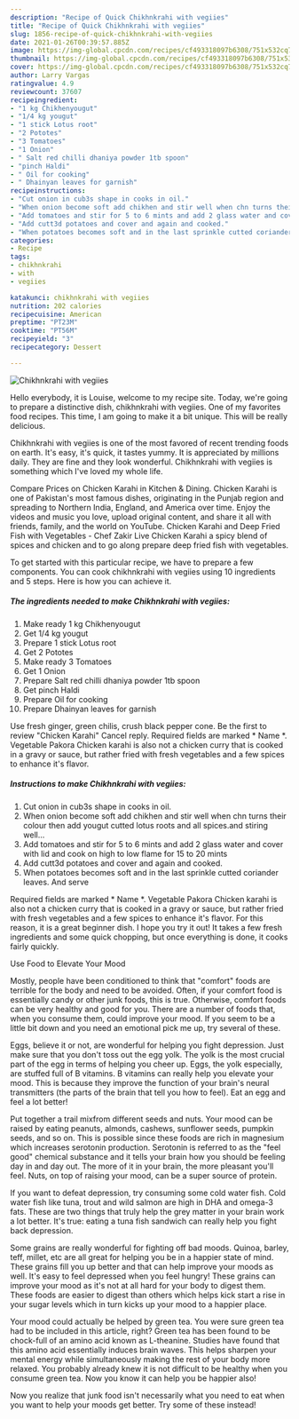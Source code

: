 ```yaml
---
description: "Recipe of Quick Chikhnkrahi with vegiies"
title: "Recipe of Quick Chikhnkrahi with vegiies"
slug: 1856-recipe-of-quick-chikhnkrahi-with-vegiies
date: 2021-01-26T00:39:57.885Z
image: https://img-global.cpcdn.com/recipes/cf493318097b6308/751x532cq70/chikhnkrahi-with-vegiies-recipe-main-photo.jpg
thumbnail: https://img-global.cpcdn.com/recipes/cf493318097b6308/751x532cq70/chikhnkrahi-with-vegiies-recipe-main-photo.jpg
cover: https://img-global.cpcdn.com/recipes/cf493318097b6308/751x532cq70/chikhnkrahi-with-vegiies-recipe-main-photo.jpg
author: Larry Vargas
ratingvalue: 4.9
reviewcount: 37607
recipeingredient:
- "1 kg Chikhenyougut"
- "1/4 kg yougut"
- "1 stick Lotus root"
- "2 Pototes"
- "3 Tomatoes"
- "1 Onion"
- " Salt red chilli dhaniya powder 1tb spoon"
- "pinch Haldi"
- " Oil for cooking"
- " Dhainyan leaves for garnish"
recipeinstructions:
- "Cut onion in cub3s shape in cooks in oil."
- "When onion become soft add chikhen and stir well when chn turns their colour then add yougut cutted lotus roots and all spices.and stiring well..."
- "Add tomatoes and stir for 5 to 6 mints and add 2 glass water and cover with lid and cook on high to low flame for 15 to 20 mints"
- "Add cutt3d potatoes and cover and again and cooked."
- "When potatoes becomes soft and in the last sprinkle cutted coriander leaves. And serve"
categories:
- Recipe
tags:
- chikhnkrahi
- with
- vegiies

katakunci: chikhnkrahi with vegiies 
nutrition: 202 calories
recipecuisine: American
preptime: "PT23M"
cooktime: "PT56M"
recipeyield: "3"
recipecategory: Dessert

---
```



![Chikhnkrahi with vegiies](https://img-global.cpcdn.com/recipes/cf493318097b6308/751x532cq70/chikhnkrahi-with-vegiies-recipe-main-photo.jpg)

Hello everybody, it is Louise, welcome to my recipe site. Today, we're going to prepare a distinctive dish, chikhnkrahi with vegiies. One of my favorites food recipes. This time, I am going to make it a bit unique. This will be really delicious.

Chikhnkrahi with vegiies is one of the most favored of recent trending foods on earth. It's easy, it's quick, it tastes yummy. It is appreciated by millions daily. They are fine and they look wonderful. Chikhnkrahi with vegiies is something which I've loved my whole life.

Compare Prices on Chicken Karahi in Kitchen &amp; Dining. Chicken Karahi is one of Pakistan&#39;s most famous dishes, originating in the Punjab region and spreading to Northern India, England, and America over time. Enjoy the videos and music you love, upload original content, and share it all with friends, family, and the world on YouTube. Chicken Karahi and Deep Fried Fish with Vegetables - Chef Zakir Live Chicken Karahi a spicy blend of spices and chicken and to go along prepare deep fried fish with vegetables.


To get started with this particular recipe, we have to prepare a few components. You can cook chikhnkrahi with vegiies using 10 ingredients and 5 steps. Here is how you can achieve it.

<!--inarticleads1-->

##### The ingredients needed to make Chikhnkrahi with vegiies:

1. Make ready 1 kg Chikhenyougut
1. Get 1/4 kg yougut
1. Prepare 1 stick Lotus root
1. Get 2 Pototes
1. Make ready 3 Tomatoes
1. Get 1 Onion
1. Prepare  Salt red chilli dhaniya powder 1tb spoon
1. Get pinch Haldi
1. Prepare  Oil for cooking
1. Prepare  Dhainyan leaves for garnish


Use fresh ginger, green chilis, crush black pepper cone. Be the first to review &#34;Chicken Karahi&#34; Cancel reply. Required fields are marked * Name *. Vegetable Pakora Chicken karahi is also not a chicken curry that is cooked in a gravy or sauce, but rather fried with fresh vegetables and a few spices to enhance it&#39;s flavor. 

<!--inarticleads2-->

##### Instructions to make Chikhnkrahi with vegiies:

1. Cut onion in cub3s shape in cooks in oil.
1. When onion become soft add chikhen and stir well when chn turns their colour then add yougut cutted lotus roots and all spices.and stiring well...
1. Add tomatoes and stir for 5 to 6 mints and add 2 glass water and cover with lid and cook on high to low flame for 15 to 20 mints
1. Add cutt3d potatoes and cover and again and cooked.
1. When potatoes becomes soft and in the last sprinkle cutted coriander leaves. And serve


Required fields are marked * Name *. Vegetable Pakora Chicken karahi is also not a chicken curry that is cooked in a gravy or sauce, but rather fried with fresh vegetables and a few spices to enhance it&#39;s flavor. For this reason, it is a great beginner dish. I hope you try it out! It takes a few fresh ingredients and some quick chopping, but once everything is done, it cooks fairly quickly. 

Use Food to Elevate Your Mood


Mostly, people have been conditioned to think that "comfort" foods are terrible for the body and need to be avoided. Often, if your comfort food is essentially candy or other junk foods, this is true. Otherwise, comfort foods can be very healthy and good for you. There are a number of foods that, when you consume them, could improve your mood. If you seem to be a little bit down and you need an emotional pick me up, try several of these.

Eggs, believe it or not, are wonderful for helping you fight depression. Just make sure that you don't toss out the egg yolk. The yolk is the most crucial part of the egg in terms of helping you cheer up. Eggs, the yolk especially, are stuffed full of B vitamins. B vitamins can really help you elevate your mood. This is because they improve the function of your brain's neural transmitters (the parts of the brain that tell you how to feel). Eat an egg and feel a lot better!

Put together a trail mixfrom different seeds and nuts. Your mood can be raised by eating peanuts, almonds, cashews, sunflower seeds, pumpkin seeds, and so on. This is possible since these foods are rich in magnesium which increases serotonin production. Serotonin is referred to as the "feel good" chemical substance and it tells your brain how you should be feeling day in and day out. The more of it in your brain, the more pleasant you'll feel. Nuts, on top of raising your mood, can be a super source of protein.

If you want to defeat depression, try consuming some cold water fish. Cold water fish like tuna, trout and wild salmon are high in DHA and omega-3 fats. These are two things that truly help the grey matter in your brain work a lot better. It's true: eating a tuna fish sandwich can really help you fight back depression. 

Some grains are really wonderful for fighting off bad moods. Quinoa, barley, teff, millet, etc are all great for helping you be in a happier state of mind. These grains fill you up better and that can help improve your moods as well. It's easy to feel depressed when you feel hungry! These grains can improve your mood as it's not at all hard for your body to digest them. These foods are easier to digest than others which helps kick start a rise in your sugar levels which in turn kicks up your mood to a happier place.

Your mood could actually be helped by green tea. You were sure green tea had to be included in this article, right? Green tea has been found to be chock-full of an amino acid known as L-theanine. Studies have found that this amino acid essentially induces brain waves. This helps sharpen your mental energy while simultaneously making the rest of your body more relaxed. You probably already knew it is not difficult to be healthy when you consume green tea. Now you know it can help you be happier also!

Now you realize that junk food isn't necessarily what you need to eat when you want to help your moods get better. Try some of these instead!


